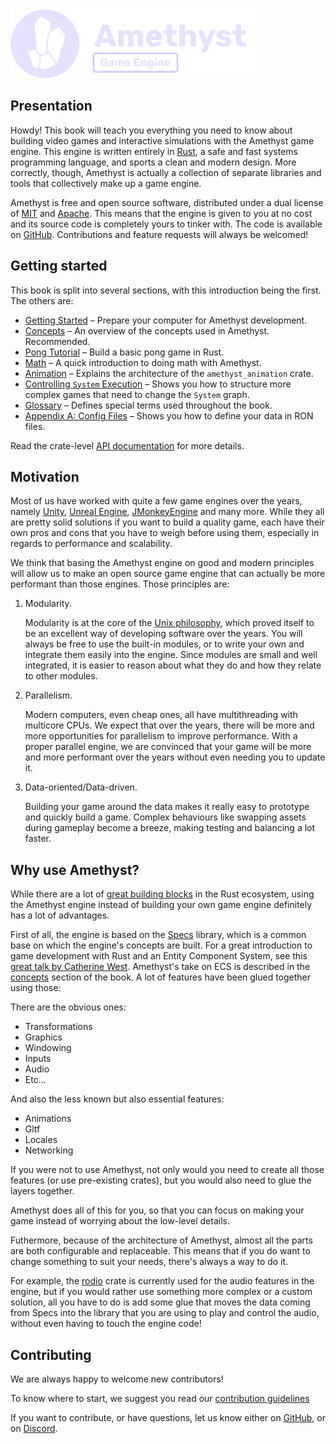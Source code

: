 <div class="splash">
   <img src="./images/logo.svg" class="splogo" alt="Logo" height="110px"/>
</div>
<div class="drop"></div>

## Presentation

Howdy! This book will teach you everything you need to know about building video
games and interactive simulations with the Amethyst game engine. This engine is
written entirely in [Rust][rs], a safe and fast systems programming language,
and sports a clean and modern design. More correctly, though, Amethyst is
actually a collection of separate libraries and tools that collectively make up a
game engine.

Amethyst is free and open source software, distributed under a dual license of [MIT][ml]
and [Apache][al]. This means that the engine is given to you at no cost
and its source code is completely yours to tinker with. The code is available on
[GitHub][am]. Contributions and feature requests will always be welcomed!

## Getting started

This book is split into several sections, with this introduction being the first. The others are:

- [Getting Started][gs] – Prepare your computer for Amethyst development.
- [Concepts][cc] – An overview of the concepts used in Amethyst. Recommended.
- [Pong Tutorial][pt] – Build a basic pong game in Rust.
- [Math] – A quick introduction to doing math with Amethyst.
- [Animation][anim] – Explains the architecture of the `amethyst_animation` crate.
- [Controlling `System` Execution][cse] – Shows you how to structure more complex games that need to change the `System` graph.
- [Glossary][gl] – Defines special terms used throughout the book.
- [Appendix A: Config Files][ax_a] – Shows you how to define your data in RON files.

Read the crate-level [API documentation][ad] for more details.

## Motivation

Most of us have worked with quite a few game engines over the years, namely [Unity][un], [Unreal Engine][ud], [JMonkeyEngine][jme] and many more.
While they all are pretty solid solutions if you want to
build a quality game, each have their own pros and cons that you have to
weigh before using them, especially in regards to performance and scalability.

We think that basing the Amethyst engine on good and modern principles will allow us to make an open source game engine that can actually be more performant than those engines.
Those principles are:

1. Modularity.

   Modularity is at the core of the [Unix philosophy][up], which proved itself to be an excellent way of developing software over the years.
   You will always be free to use the built-in modules, or to write your own and integrate them easily into the engine.
   Since modules are small and well integrated, it is easier to reason about what they do and how they relate to other modules.

1. Parallelism.

   Modern computers, even cheap ones, all have multithreading with multicore CPUs. We expect that over the years, there will be more and more opportunities for parallelism to improve performance.
   With a proper parallel engine, we are convinced that your game will be more and more performant over the years without even needing you to update it.

1. Data-oriented/Data-driven.

   Building your game around the data makes it really easy to prototype and quickly build a game.
   Complex behaviours like swapping assets during gameplay become a breeze, making testing and balancing a lot faster.

## Why use Amethyst?

While there are a lot of [great building blocks][awg] in the Rust ecosystem, using the Amethyst engine instead of building your own game engine definitely has a lot of advantages.

First of all, the engine is based on the [Specs] library, which is a common base on which the engine's concepts are built. For a great introduction to game development with Rust and an Entity Component System, see this [great talk by Catherine West](https://kyren.github.io/2018/09/14/rustconf-talk.html). Amethyst's take on ECS is described in the [concepts](./concepts/intro.md) section of the book.
A lot of features have been glued together using those:

There are the obvious ones:

- Transformations
- Graphics
- Windowing
- Inputs
- Audio
- Etc...

And also the less known but also essential features:

- Animations
- Gltf
- Locales
- Networking

If you were not to use Amethyst, not only would you need to create all those features (or use pre-existing crates), but you would also need to glue the layers together.

Amethyst does all of this for you, so that you can focus on making your game instead of worrying about the low-level details.

Futhermore, because of the architecture of Amethyst, almost all the parts are both configurable and replaceable. This means that if you do want to change something to suit your needs, there's always a way to do it.

For example, the [rodio](https://github.com/tomaka/rodio) crate is currently used for the audio features in the engine, but if you would rather use something more complex or a custom solution, all you have to do is add some glue that moves the data coming from Specs into the library that you are using to play and control the audio, without even having to touch the engine code!

## Contributing

We are always happy to welcome new contributors!

To know where to start, we suggest you read our [contribution guidelines](https://github.com/amethyst/amethyst/blob/master/docs/CONTRIBUTING.md)

If you want to contribute, or have questions, let us know either on [GitHub][db], or on [Discord][di].

[ad]: https://docs.amethyst.rs/stable/amethyst/index.html
[al]: https://github.com/amethyst/amethyst/blob/master/docs/LICENSE-APACHE
[am]: https://github.com/amethyst/amethyst/tree/master
[anim]: ./animation.html
[awg]: http://arewegameyet.com/
[ax_a]: ./appendices/a_config_files.html
[cc]: ./concepts/intro.html
[cse]: ./controlling_system_execution.html
[db]: https://github.com/amethyst/amethyst/
[di]: https://discord.gg/amethyst
[gl]: ./glossary.html
[gs]: ./getting-started.html
[jme]: http://jmonkeyengine.org/
[math]: ./math.html
[ml]: https://github.com/amethyst/amethyst/blob/master/docs/LICENSE-MIT
[pt]: ./pong-tutorial.html
[rs]: https://www.rust-lang.org/
[specs]: https://github.com/slide-rs/specs
[ud]: https://www.unrealengine.com/
[un]: http://unity3d.com/
[up]: https://en.wikipedia.org/wiki/Unix_philosophy
